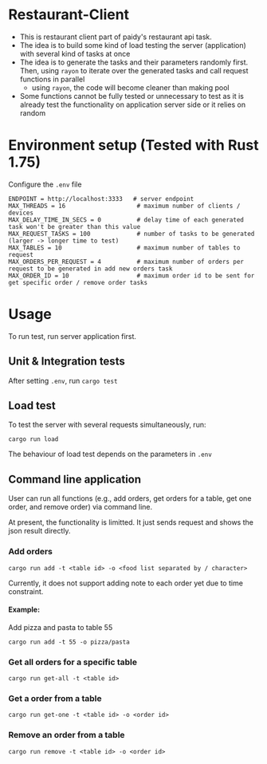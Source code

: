 # Restaurant-Client

* This is restaurant client part of paidy's restaurant api task.
* The idea is to build some kind of load testing the server (application) with several kind of tasks at once
* The idea is to generate the tasks and their parameters randomly first. Then, using `rayon` to iterate over the generated tasks and call request functions in parallel
  * using `rayon`, the code will become cleaner than making pool 
* Some functions cannot be fully tested or unnecessary to test as it is already test the functionality on application server side or it relies on random


# Environment setup (Tested with Rust 1.75)

Configure the `.env` file

```
ENDPOINT = http://localhost:3333   # server endpoint
MAX_THREADS = 16                    # maximum number of clients / devices 
MAX_DELAY_TIME_IN_SECS = 0          # delay time of each generated task won't be greater than this value
MAX_REQUEST_TASKS = 100             # number of tasks to be generated  (larger -> longer time to test)
MAX_TABLES = 10                     # maximum number of tables to request
MAX_ORDERS_PER_REQUEST = 4          # maximum number of orders per request to be generated in add new orders task
MAX_ORDER_ID = 10                   # maximum order id to be sent for get specific order / remove order tasks

```

# Usage
To run test, run server application first. 

## Unit & Integration tests
After setting `.env`, run  `cargo test` 

## Load test

To test the server with several requests simultaneously, run:

```
cargo run load 
```
   
The behaviour of load test depends on the parameters in  `.env`

## Command line application

User can run all functions (e.g., add orders, get orders for a table, get one order, and remove order) via command line.

At present, the functionality is limitted. It just sends request and shows the json result directly. 

### Add orders

```
cargo run add -t <table id> -o <food list separated by / character>
```

Currently, it does not support adding note to each order yet due to time constraint.

#### Example:

Add pizza and pasta to table 55

```
cargo run add -t 55 -o pizza/pasta
```


### Get all orders for a specific table

```
cargo run get-all -t <table id>
```


### Get a order from a table

```
cargo run get-one -t <table id> -o <order id>
```


### Remove an order from a table

```
cargo run remove -t <table id> -o <order id>
```
